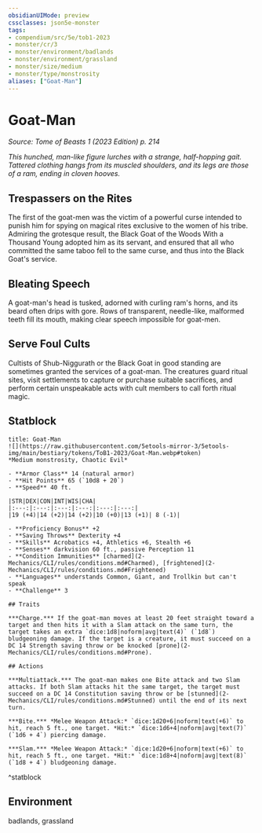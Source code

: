 ```yaml
---
obsidianUIMode: preview
cssclasses: json5e-monster
tags:
- compendium/src/5e/tob1-2023
- monster/cr/3
- monster/environment/badlands
- monster/environment/grassland
- monster/size/medium
- monster/type/monstrosity
aliases: ["Goat-Man"]
---
```

# Goat-Man
*Source: Tome of Beasts 1 (2023 Edition) p. 214*  

*This hunched, man-like figure lurches with a strange, half-hopping gait. Tattered clothing hangs from its muscled shoulders, and its legs are those of a ram, ending in cloven hooves.*

## Trespassers on the Rites

The first of the goat-men was the victim of a powerful curse intended to punish him for spying on magical rites exclusive to the women of his tribe. Admiring the grotesque result, the Black Goat of the Woods With a Thousand Young adopted him as its servant, and ensured that all who committed the same taboo fell to the same curse, and thus into the Black Goat's service.

## Bleating Speech

A goat-man's head is tusked, adorned with curling ram's horns, and its beard often drips with gore. Rows of transparent, needle-like, malformed teeth fill its mouth, making clear speech impossible for goat-men.

## Serve Foul Cults

Cultists of Shub-Niggurath or the Black Goat in good standing are sometimes granted the services of a goat-man. The creatures guard ritual sites, visit settlements to capture or purchase suitable sacrifices, and perform certain unspeakable acts with cult members to call forth ritual magic.

## Statblock

```ad-statblock
title: Goat-Man
![](https://raw.githubusercontent.com/5etools-mirror-3/5etools-img/main/bestiary/tokens/ToB1-2023/Goat-Man.webp#token)
*Medium monstrosity, Chaotic Evil*

- **Armor Class** 14 (natural armor)
- **Hit Points** 65 (`10d8 + 20`)
- **Speed** 40 ft.

|STR|DEX|CON|INT|WIS|CHA|
|:---:|:---:|:---:|:---:|:---:|:---:|
|19 (+4)|14 (+2)|14 (+2)|10 (+0)|13 (+1)| 8 (-1)|

- **Proficiency Bonus** +2
- **Saving Throws** Dexterity +4
- **Skills** Acrobatics +4, Athletics +6, Stealth +6
- **Senses** darkvision 60 ft., passive Perception 11
- **Condition Immunities** [charmed](2-Mechanics/CLI/rules/conditions.md#Charmed), [frightened](2-Mechanics/CLI/rules/conditions.md#Frightened)
- **Languages** understands Common, Giant, and Trollkin but can't speak
- **Challenge** 3

## Traits

***Charge.*** If the goat-man moves at least 20 feet straight toward a target and then hits it with a Slam attack on the same turn, the target takes an extra `dice:1d8|noform|avg|text(4)` (`1d8`) bludgeoning damage. If the target is a creature, it must succeed on a DC 14 Strength saving throw or be knocked [prone](2-Mechanics/CLI/rules/conditions.md#Prone).

## Actions

***Multiattack.*** The goat-man makes one Bite attack and two Slam attacks. If both Slam attacks hit the same target, the target must succeed on a DC 14 Constitution saving throw or be [stunned](2-Mechanics/CLI/rules/conditions.md#Stunned) until the end of its next turn.

***Bite.*** *Melee Weapon Attack:* `dice:1d20+6|noform|text(+6)` to hit, reach 5 ft., one target. *Hit:* `dice:1d6+4|noform|avg|text(7)` (`1d6 + 4`) piercing damage.

***Slam.*** *Melee Weapon Attack:* `dice:1d20+6|noform|text(+6)` to hit, reach 5 ft., one target. *Hit:* `dice:1d8+4|noform|avg|text(8)` (`1d8 + 4`) bludgeoning damage.
```
^statblock

## Environment

badlands, grassland